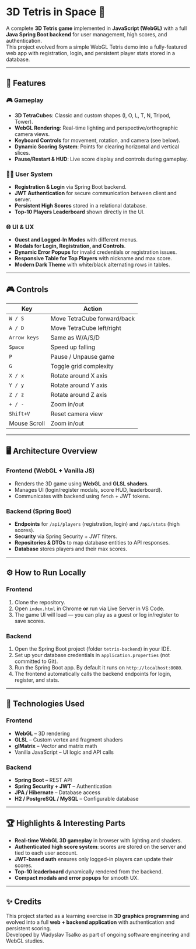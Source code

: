 # 3D Tetris in Space 🌌  

A complete **3D Tetris game** implemented in **JavaScript (WebGL)** with a full **Java Spring Boot backend** for user management, high scores, and authentication.  
This project evolved from a simple WebGL Tetris demo into a fully-featured web app with registration, login, and persistent player stats stored in a database.

---

## 🚀 Features  

### 🎮 Gameplay  
- **3D TetraCubes**: Classic and custom shapes (I, O, L, T, N, Tripod, Tower).  
- **WebGL Rendering**: Real-time lighting and perspective/orthographic camera views.  
- **Keyboard Controls** for movement, rotation, and camera (see below).  
- **Dynamic Scoring System**: Points for clearing horizontal and vertical slices.  
- **Pause/Restart & HUD**: Live score display and controls during gameplay.

### 🧑‍💻 User System  
- **Registration & Login** via Spring Boot backend.  
- **JWT Authentication** for secure communication between client and server.  
- **Persistent High Scores** stored in a relational database.  
- **Top-10 Players Leaderboard** shown directly in the UI.  

### 🌐 UI & UX  
- **Guest and Logged-In Modes** with different menus.  
- **Modals for Login, Registration, and Controls**.  
- **Dynamic Error Popups** for invalid credentials or registration issues.  
- **Responsive Table for Top Players** with nickname and max score.  
- **Modern Dark Theme** with white/black alternating rows in tables.  

---

## 🎮 Controls  

| Key              | Action                         |
|------------------|---------------------------------|
| `W / S`          | Move TetraCube forward/back    |
| `A / D`          | Move TetraCube left/right      |
| `Arrow keys`     | Same as W/A/S/D                |
| `Space`          | Speed up falling               |
| `P`              | Pause / Unpause game           |
| `G`              | Toggle grid complexity         |
| `X / x`          | Rotate around X axis           |
| `Y / y`          | Rotate around Y axis           |
| `Z / z`          | Rotate around Z axis           |
| `+ / -`          | Zoom in/out                    |
| `Shift+V`        | Reset camera view              |
| Mouse Scroll     | Zoom in/out                    |

---

## 🖥️ Architecture Overview  

### Frontend (WebGL + Vanilla JS)  
- Renders the 3D game using **WebGL** and **GLSL shaders**.  
- Manages UI (login/register modals, score HUD, leaderboard).  
- Communicates with backend using `fetch` + JWT tokens.  

### Backend (Spring Boot)  
- **Endpoints** for `/api/players` (registration, login) and `/api/stats` (high scores).  
- **Security** via Spring Security + JWT filters. 
- **Repositories & DTOs** to map database entities to API responses.  
- **Database** stores players and their max scores.  

---

## ⚙️ How to Run Locally  

### Frontend  
1. Clone the repository.  
2. Open `index.html` in Chrome **or** run via Live Server in VS Code.  
3. The game UI will load — you can play as a guest or log in/register to save scores.  

### Backend  
1. Open the Spring Boot project (folder `tetris-backend`) in your IDE.  
2. Set up your database credentials in `application.properties` (not committed to Git).  
3. Run the Spring Boot app. By default it runs on `http://localhost:8080`.  
4. The frontend automatically calls the backend endpoints for login, register, and stats.  

---

## 🖤 Technologies Used  
### Frontend  
- **WebGL** – 3D rendering  
- **GLSL** – Custom vertex and fragment shaders  
- **glMatrix** – Vector and matrix math  
- Vanilla JavaScript – UI logic and API calls  

### Backend  
- **Spring Boot** – REST API  
- **Spring Security + JWT** – Authentication  
- **JPA / Hibernate** – Database access  
- **H2 / PostgreSQL / MySQL** – Configurable database  

---

## 🏆 Highlights & Interesting Parts  
- **Real-time WebGL 3D gameplay** in browser with lighting and shaders.  
- **Authenticated high score system**: scores are stored on the server and tied to each user account.
- **JWT-based auth** ensures only logged-in players can update their scores.  
- **Top-10 leaderboard** dynamically rendered from the backend.  
- **Compact modals and error popups** for smooth UX.  

---

## ✨ Credits  
This project started as a learning exercise in **3D graphics programming** and evolved into a full **web + backend application** with authentication and persistent scoring.  
Developed by Vladyslav Tsalko as part of ongoing software engineering and WebGL studies.
